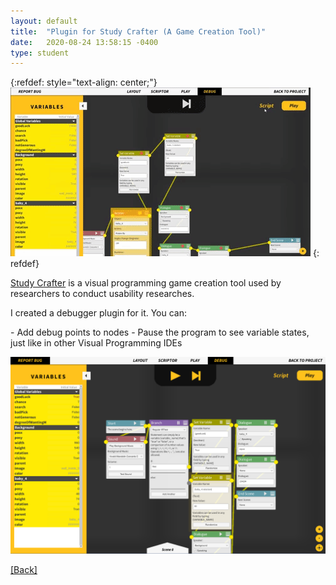```yaml
---
layout: default
title:  "Plugin for Study Crafter (A Game Creation Tool)"
date:   2020-08-24 13:58:15 -0400
type: student
---
```


{:refdef: style="text-align: center;"}
![debugger1](/assets/images/study-crafter-debugger.gif)
{: refdef}

<p><a href="https://studycrafter.com/">Study Crafter</a> is a visual programming game creation tool used by researchers to conduct usability researches. </p>

<!-- wp:paragraph -->
<p>I created a debugger plugin for it. You can:</p>
- Add debug points to nodes
- Pause the program to see variable states, just like in other Visual Programming IDEs

![debugger2](/assets/images/studyCrafter.png)

<a href="/">[Back]</a>
